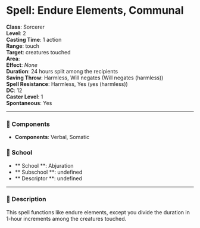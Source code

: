 
# Spell: Endure Elements, Communal
**Class**: Sorcerer  
**Level**: 2  
**Casting Time**: 1 action  
**Range**: touch  
**Target**: creatures touched  
**Area**:   
**Effect**: _None_  
**Duration**: 24 hours split among the recipients  
**Saving Throw**: Harmless, Will negates (Will negates (harmless))  
**Spell Resistance**: Harmless, Yes (yes (harmless))  
**DC**: 12  
**Caster Level**: 1  
**Spontaneous**: Yes

---

### 🔮 Components
- **Components**: Verbal, Somatic

### 🏫 School
- ** School **: Abjuration
- ** Subschool **: undefined
- ** Descriptor **: undefined
---

### 📜 Description
This spell functions like endure elements, except you divide the duration in 1-hour increments among the creatures touched.
